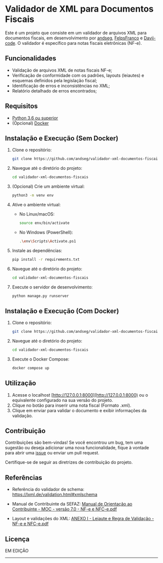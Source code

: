 # Validador de XML para Documentos Fiscais

Este é um projeto que consiste em um validador de arquivos XML para documentos fiscais, em desenvolvimento por [andseg](https://github.com/andseg), [FelpsFranco](https://github.com/FelpsFranco) e [Davii-code](https://github.com/Davii-code). O validador é específico para notas fiscais eletrônicas (NF-e).

## Funcionalidades

- Validação de arquivos XML de notas fiscais NF-e;
- Verificação de conformidade com os padrões, layouts (leiautes) e esquemas definidos pela legislação fiscal;
- Identificação de erros e inconsistências no XML;
- Relatório detalhado de erros encontrados;

## Requisitos

- [Python 3.6 ou superior](https://www.python.org/downloads/)
- (Opcional) [Docker](https://www.docker.com)

## Instalação e Execução (Sem Docker)

1. Clone o repositório:

   ```bash
   git clone https://github.com/andseg/validador-xml-documentos-fiscais.git
   ```

2. Navegue até o diretório do projeto:

   ```bash
   cd validador-xml-documentos-fiscais
   ```

3. (Opcional) Crie um ambiente virtual:

   ```bash
   python3 -m venv env
   ```

4. Ative o ambiente virtual:

   - No Linux/macOS:

     ```bash
     source env/bin/activate
     ```

   - No Windows (PowerShell):

     ```bash
     .\env\Scripts\Activate.ps1
     ```

5. Instale as dependências:

   ```bash
   pip install -r requirements.txt
   ```
      
6. Navegue até o diretório do projeto:

   ```bash
   cd validador-xml-documentos-fiscais
   ```

7. Execute o servidor de desenvolvimento:

   ```bash
   python manage.py runserver
   ```
   
## Instalação e Execução (Com Docker)

1. Clone o repositório:

   ```bash
   git clone https://github.com/andseg/validador-xml-documentos-fiscais.git
   ```
   
2. Navegue até o diretório do projeto:

   ```bash
   cd validador-xml-documentos-fiscais
   ```
   
3. Execute o Docker Compose:

   ```bash
   docker compose up
   ```

## Utilização

1. Acesse o localhost [http://127.0.0.1:8000](http://127.0.0.1:8000) ou o equivalente configurado na sua versão do projeto.
2. Clique no botão para inserir uma nota fiscal (Formato .xml).
3. Clique em enviar para validar o documento e exibir informações da validação.

## Contribuição

Contribuições são bem-vindas! Se você encontrou um bug, tem uma sugestão ou deseja adicionar uma nova funcionalidade, fique à vontade para abrir uma [issue](https://github.com/andseg/validador-xml-documentos-fiscais/issues) ou enviar um pull request.

Certifique-se de seguir as diretrizes de contribuição do projeto.

## Referências

- Referência do validador de schema:
https://lxml.de/validation.html#xmlschema

- Manual de Contribuinte da SEFAZ:
[Manual de Orientação ao Contribuinte - MOC - versão 7.0 - NF-e e NFC-e.pdf](https://github.com/andseg/validador-xml-documentos-fiscais/files/11616210/Manual.de.Orientacao.ao.Contribuinte.-.MOC.-.versao.7.0.-.NF-e.e.NFC-e.pdf)

- Layout e validações do XML:
[ANEXO I - Leiaute e Regra de Validação - NF-e e NFC-e.pdf](https://github.com/andseg/validador-xml-documentos-fiscais/files/11616205/ANEXO.I.-.Leiaute.e.Regra.de.Validacao.-.NF-e.e.NFC-e.pdf)

## Licença

EM EDIÇÃO

---
